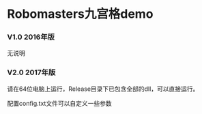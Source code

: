 # Robomasters九宫格demo

### V1.0 2016年版

无说明

### V2.0 2017年版

请在64位电脑上运行，Release目录下已包含全部的dll，可以直接运行。

配置config.txt文件可以自定义一些参数
